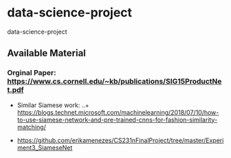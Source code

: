 # data-science-project
data-science-project

## Available Material

### Orginal Paper: https://www.cs.cornell.edu/~kb/publications/SIG15ProductNet.pdf
* Similar Siamese work:
..+ https://blogs.technet.microsoft.com/machinelearning/2018/07/10/how-to-use-siamese-network-and-pre-trained-cnns-for-fashion-similarity-matching/
- https://github.com/erikamenezes/CS231nFinalProject/tree/master/Experiment3_SiameseNet
